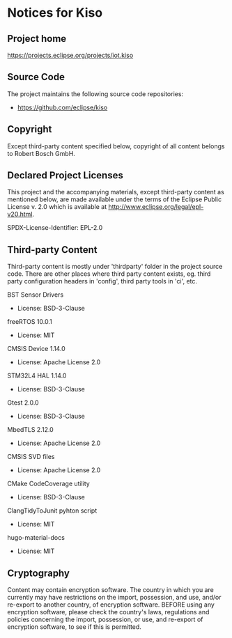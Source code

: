 
# Notices for Kiso

## Project home

https://projects.eclipse.org/projects/iot.kiso

## Source Code

The project maintains the following source code repositories:

 * https://github.com/eclipse/kiso

## Copyright

Except third-party content specified below, copyright of all content belongs to
Robert Bosch GmbH.

## Declared Project Licenses

This project and the accompanying materials, except third-party content as
mentioned below, are made available under the terms of the Eclipse Public
License v. 2.0 which is available at http://www.eclipse.org/legal/epl-v20.html.

SPDX-License-Identifier: EPL-2.0

## Third-party Content

Third-party content is mostly under 'thirdparty' folder in the project source
code. There are other places where third party content exists, eg. third party
configuration headers in 'config', third party tools in 'ci', etc.

BST Sensor Drivers

 * License: BSD-3-Clause

freeRTOS 10.0.1

 * License: MIT

CMSIS Device 1.14.0

 * License: Apache License 2.0

STM32L4 HAL 1.14.0

 * License: BSD-3-Clause

Gtest 2.0.0

 * License: BSD-3-Clause

MbedTLS 2.12.0

 * License: Apache License 2.0

CMSIS SVD files

 * License: Apache License 2.0
 
CMake CodeCoverage utility
 
 * License: BSD-3-Clause
 
ClangTidyToJunit pyhton script
 
 * License: MIT

hugo-material-docs

 * License: MIT

## Cryptography

Content may contain encryption software. The country in which you are currently
may have restrictions on the import, possession, and use, and/or re-export to
another country, of encryption software. BEFORE using any encryption software,
please check the country's laws, regulations and policies concerning the import,
possession, or use, and re-export of encryption software, to see if this is
permitted.
